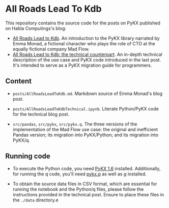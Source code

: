 # All Roads Lead To Kdb

This repository contains the source code for the posts on PyKX published on Habla Computings's blog: 

* [All Roads Lead to Kdb](https://www.habla.dev/blog/2023/07/31/all-roads-lead-to-pykx.html). An introduction to the PyKX library narrated by Emma Monad, a fictional character who plays the role of CTO at the equally fictional company Mad Flow.
* [All Roads Lead to Kdb: the technical counterpart](https://htmlpreview.github.io/?https://github.com/hablapps/AllRoadsLeadToKdb/blob/main/posts/AllRoadsLeadToKdbTechnical.html). An in-depth technical description of the use case and PyKX code introduced in the last post. It's intended to serve as a PyKX migration guide for programmers. 

## Content

* `posts/AllRoadsLeadToKdb.md`.  Markdown source of Emma Monad's blog post. 

* `posts/AllRoadsLeadToKdbTechnical.ipynb`. Literate Python/PyKX code for the technical blog post.

* `src/pandas`, `src/pykx`, `src/pykx.q`. The three versions of the implementation of the Mad Flow use case: the original and inefficient Pandas version; its migration into PyKX/Python; and its migration into PyKX/q.

## Running code

* To execute the Python code, you need [PyKX 1.6](https://code.kx.com/pykx/1.6/getting-started/installing.html) installed. Additionally, for running the q code, you'll need [pykx.q](https://code.kx.com/pykx/1.6/api/pykx_under_q.html) as well as [q](https://code.kx.com/q/learn/install/) installed.
- To obtain the source data files in CSV format, which are essential for running the notebook and the Python/q files, please follow the instructions provided in the technical post. Ensure to place these files in the `./data` directory.e
